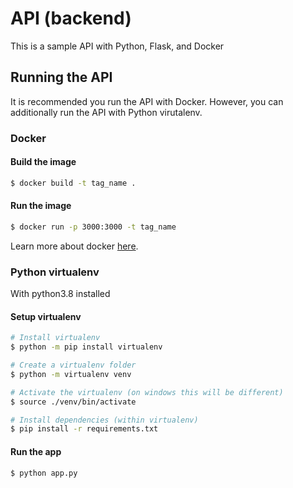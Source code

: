 # API (backend)
This is a sample API with Python, Flask, and Docker

## Running the API
It is recommended you run the API with Docker. However, you can additionally run the API with Python virutalenv.

### Docker
#### Build the image
```bash
$ docker build -t tag_name .
```

#### Run the image
```bash
$ docker run -p 3000:3000 -t tag_name
```

Learn more about docker [here](https://www.docker.com).

### Python virtualenv
With python3.8 installed

#### Setup virtualenv
```bash
# Install virtualenv
$ python -m pip install virtualenv

# Create a virtualenv folder
$ python -m virtualenv venv

# Activate the virtualenv (on windows this will be different)
$ source ./venv/bin/activate

# Install dependencies (within virtualenv)
$ pip install -r requirements.txt
```

#### Run the app
```bash
$ python app.py
```
